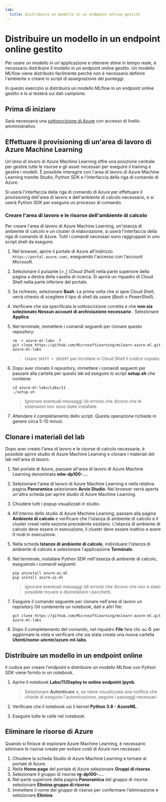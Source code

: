 ```yaml
---
lab:
  title: Distribuire un modello in un endpoint online gestito
---
```


# Distribuire un modello in un endpoint online gestito

Per usare un modello in un'applicazione e ottenere stime in tempo reale, è necessario distribuire il modello in un endpoint online gestito. Un modello MLflow viene distribuito facilmente perché non è necessario definire l'ambiente o creare lo script di assegnazione dei punteggi.

In questo esercizio si distribuirà un modello MLflow in un endpoint online gestito e lo si testerà sui dati campione. 

## Prima di iniziare

Sarà necessaria una [sottoscrizione di Azure](https://azure.microsoft.com/free?azure-portal=true) con accesso di livello amministrativo.

## Effettuare il provisioning di un'area di lavoro di Azure Machine Learning

Un'*area di lavoro* di Azure Machine Learning offre una posizione centrale per gestire tutte le risorse e gli asset necessari per eseguire il training e gestire i modelli. È possibile interagire con l'area di lavoro di Azure Machine Learning tramite Studio, Python SDK e l'interfaccia della riga di comando di Azure. 

Si userà l'interfaccia della riga di comando di Azure per effettuare il provisioning dell'area di lavoro e dell'ambiente di calcolo necessario, e si userà Python SDK per eseguire un processo di comando.

### Creare l'area di lavoro e le risorse dell'ambiente di calcolo

Per creare l'area di lavoro di Azure Machine Learning, un'istanza di ambiente di calcolo e un cluster di elaborazione, si userà l'interfaccia della riga di comando di Azure. Tutti i comandi necessari sono raggruppati in uno script shell da eseguire.

1. Nel browser, aprire il portale di Azure all'indirizzo `https://portal.azure.com/`, eseguendo l'accesso con l'account Microsoft.
1. Selezionare il pulsante \[>_] (*Cloud Shell*) nella parte superiore della pagina a destra della casella di ricerca. Si aprirà un riquadro di Cloud Shell nella parte inferiore del portale.
1. Se richiesto, selezionare **Bash**. La prima volta che si apre Cloud Shell, verrà chiesto di scegliere il tipo di shell da usare (*Bash* o *PowerShell*).
1. Verificare che sia specificata la sottoscrizione corretta e che **non sia selezionato Nessun account di archiviazione necessario** . Selezionare **Applica**.
1. Nel terminale, immettere i comandi seguenti per clonare questo repository:

    ```azurecli
    rm -r azure-ml-labs -f
    git clone https://github.com/MicrosoftLearning/mslearn-azure-ml.git azure-ml-labs
    ```

    > Usare `SHIFT + INSERT` per incollare in Cloud Shell il codice copiato.

1. Dopo aver clonato il repository, immettere i comandi seguenti per passare alla cartella per questo lab ed eseguire lo script **setup.sh** che contiene:

    ```azurecli
    cd azure-ml-labs/Labs/11
    ./setup.sh
    ```

    > Ignorare eventuali messaggi (di errore) che dicono che le estensioni non sono state installate.

1. Attendere il completamento dello script. Questa operazione richiede in genere circa 5-10 minuti.

## Clonare i materiali del lab

Dopo aver creato l'area di lavoro e le risorse di calcolo necessarie, è possibile aprire studio di Azure Machine Learning e clonare i materiali del lab nell'area di lavoro. 

1. Nel portale di Azure, passare all'area di lavoro di Azure Machine Learning denominata **mlw-dp100-...**.
1. Selezionare l'area di lavoro di Azure Machine Learning e nella relativa pagina **Panoramica** selezionare **Avvio Studio**. Nel browser verrà aperta un'altra scheda per aprire studio di Azure Machine Learning.
1. Chiudere tutti i popup visualizzati in studio.
1. All'interno dello studio di Azure Machine Learning, passare alla pagina **Ambiente di calcolo** e verificare che l'istanza di ambiente di calcolo e il cluster creati nella sezione precedente esistano. L'istanza di ambiente di calcolo deve essere in esecuzione, il cluster deve essere inattivo e avere 0 nodi in esecuzione.
1. Nella scheda **Istanze di ambiente di calcolo**, individuare l'istanza di ambiente di calcolo e selezionare l'applicazione **Terminale**.
1. Nel terminale, installare Python SDK nell'istanza di ambiente di calcolo, eseguendo i comandi seguenti:

    ```
    pip uninstall azure-ai-ml
    pip install azure-ai-ml
    ```

    > Ignorare eventuali messaggi (di errore) che dicono che non è stato possibile trovare e disinstallare i pacchetti.

1. Eseguire il comando seguente per clonare nell'area di lavoro un repository Git contenente un notebook, dati e altri file:

    ```
    git clone https://github.com/MicrosoftLearning/mslearn-azure-ml.git azure-ml-labs
    ```

1. Dopo il completamento del comando, nel riquadro **File** fare clic su **&#8635;** per aggiornare la vista e verificare che sia stata creata una nuova cartella **Utenti/*nome-utente*/azure-ml-labs**.

## Distribuire un modello in un endpoint online

Il codice per creare l'endpoint e distribuire un modello MLflow con Python SDK viene fornito in un notebook.

1. Aprire il notebook **Labs/11/Deploy to online endpoint.ipynb**.

    > Selezionare **Autenticare** e, se viene visualizzata una notifica che chiede di eseguire l'autenticazione, seguire i passaggi necessari.

1. Verificare che il notebook usi il kernel **Python 3.8 - AzureML**.
1. Eseguire tutte le celle nel notebook.

## Eliminare le risorse di Azure

Quando si finisce di esplorare Azure Machine Learning, è necessario eliminare le risorse create per evitare costi di Azure non necessari.

1. Chiudere la scheda Studio di Azure Machine Learning e tornare al portale di Azure.
1. Nella **Home page** del portale di Azure selezionare **Gruppi di risorse**.
1. Selezionare il gruppo di risorse **rg-dp100-...**.
1. Nel parte superiore della pagina **Panoramica** del gruppo di risorse selezionare **Elimina gruppo di risorse**.
1. Immettere il nome del gruppo di risorse per confermare l'eliminazione e selezionare **Elimina**.
